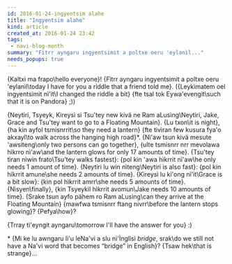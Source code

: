 ```yaml
---
id: 2016-01-24-ingyentsim alahe
title: "Ingyentsim alahe"
kind: article
created_at: 2016-01-24 23:42
tags:
 - navi-blog-month
summary: "Fìtrr ayngaru ingyentsimit a poltxe oeru 'eylanìl..."
needs_popups: true
---
```


{Kaltxì ma frapo\hello everyone}!
{Fìtrr ayngaru ingyentsimit a poltxe oeru 'eylanìl\today I have for you a riddle that a friend told me}.
({Leykìmatem oel ingyentsimit nì'it\I changed the riddle a bit}
{fte tsal tok Eywa'evengit\such that it is on Pandora} ;))

{Neytiri, Tsyeyk, Kìreysì sì Tsu'tey new kivä ne Ram aLusìng\Neytiri, Jake, Grace and Tsu'tey want to go to a Floating Mountain}.
{Lu txon\it is night},
{ha kin ayfol tsmisnrrit\so they need a lantern}
{fte tivìran few kusura fya'o akxayl\to walk across the hanging high road}\*.
{Nì'aw tsun kivä mesute 'awsiteng\only two persons can go together},
{ulte tsmisnrr nrr mevolawa hìkrro nì'aw\and the lantern glows for only 17 amounts of time}.
{Tsu'tey tìran nìwin frato\Tsu'tey walks fastest}:
{pol kin 'awa hìkrrit nì'aw\he only needs 1 amount of time}.
{Neytiri lu win nìteng\Neytiri is also fast}:
{pol kin hìkrrit amune\she needs 2 amounts of time}.
{Kìreysì lu kì'ong nì'it\Grace is a bit slow}:
{kin pol hìkrrit amrr\she needs 5 amounts of time}.
{Nìsyen\finally},
{kin Tsyeykìl hìkrrit avomun\Jake needs 10 amounts of time}.
{Srake tsun ayfo pähem ro Ram aLusìng\can they arrive at the Floating Mountain}
{mawfwa tsmisnrr ftang nivrr\before the lantern stops glowing}?
{Pefya\how}?

{Trray tì'eyngit ayngaru\tomorrow I'll have the answer for you} :)

\* {Mi ke lu awngaru lì'u leNa'vi a slu nì'Ìnglìsì <i>bridge</i>, srak\do we still not have a Na'vi word that becomes &ldquo;bridge&rdquo; in English}?
{Tsaw hek\that is strange}...
